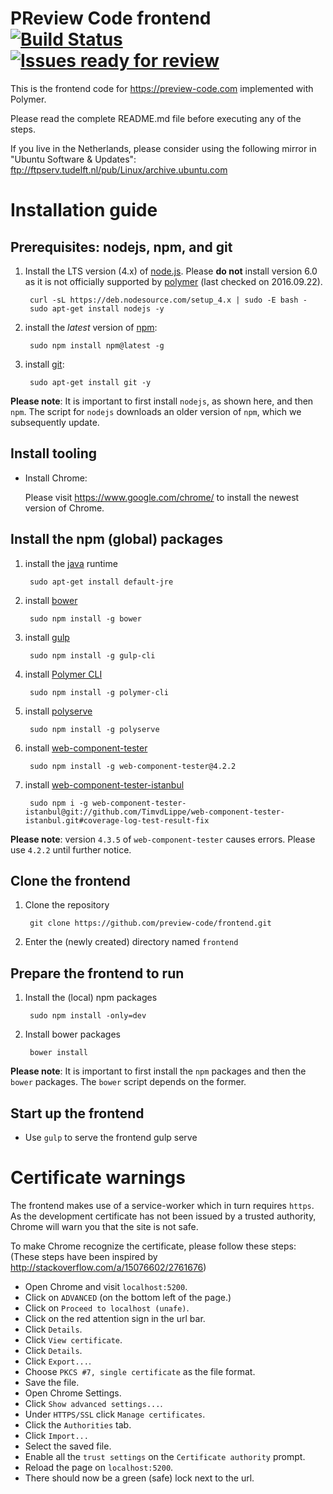 PReview Code frontend [![Build Status](https://travis-ci.org/preview-code/frontend.svg?branch=master)](https://travis-ci.org/preview-code/frontend) [![Issues ready for review](https://badge.waffle.io/preview-code/frontend.png?label=ready%20for%20review&title=Ready%20for%20review)](http://waffle.io/preview-code/frontend)
=========
This is the frontend code for https://preview-code.com implemented with Polymer.

Please read the complete README.md file before executing any of the steps.

If you live in the Netherlands, please consider using the following mirror in "Ubuntu Software & Updates":
<ftp://ftpserv.tudelft.nl/pub/Linux/archive.ubuntu.com>

# Installation guide
## Prerequisites: nodejs, npm, and git
1. Install the LTS version (4.x) of [node.js](https://nodejs.org/en/). Please __do not__ install version 6.0 as it is not officially supported by [polymer](https://www.polymer-project.org/1.0/start/first-element/intro) (last checked on 2016.09.22).
 
		curl -sL https://deb.nodesource.com/setup_4.x | sudo -E bash -
		sudo apt-get install nodejs -y
2. install the _latest_ version of [npm](https://www.npmjs.com/):

		sudo npm install npm@latest -g
3. install [git](https://git-scm.com/):

		sudo apt-get install git -y
__Please note__: It is important to first install `nodejs`, as shown here, and then `npm`. The script for `nodejs` downloads an older version of `npm`, which we subsequently update.

## Install tooling
* Install Chrome:

  	Please visit https://www.google.com/chrome/ to install the newest version of Chrome.

## Install the npm (global) packages
1. install the [java](http://packages.ubuntu.com/en/trusty/default-jre) runtime

		sudo apt-get install default-jre
1. install [bower](https://bower.io/)

		sudo npm install -g bower
2. install [gulp](http://gulpjs.com/)
		
        sudo npm install -g gulp-cli
3. install [Polymer CLI](https://www.polymer-project.org/1.0/)
		
        sudo npm install -g polymer-cli
4. install [polyserve](https://github.com/PolymerLabs/polyserve)
		
        sudo npm install -g polyserve
5. install [web-component-tester](https://github.com/Polymer/web-component-tester)
		
        sudo npm install -g web-component-tester@4.2.2
5. install [web-component-tester-istanbul](https://github.com/thedeeno/web-component-tester-istanbul)
		
        sudo npm i -g web-component-tester-istanbul@git://github.com/TimvdLippe/web-component-tester-istanbul.git#coverage-log-test-result-fix
__Please note__: version `4.3.5` of `web-component-tester` causes errors. Please use `4.2.2` until further notice.

## Clone the frontend
1. Clone the repository
		
        git clone https://github.com/preview-code/frontend.git
2. Enter the (newly created) directory named `frontend`

## Prepare the frontend to run
1. Install the (local) npm packages
		
        sudo npm install -only=dev
2. Install bower packages
		
        bower install
__Please note__: It is important to first install the `npm` packages and then
the `bower` packages. The `bower` script depends on the former.

## Start up the frontend
* Use `gulp` to serve the frontend
		gulp serve

# Certificate warnings
The frontend makes use of a service-worker which in turn requires `https`. As
the development certificate has not been issued by a trusted authority, Chrome
will warn you that the site is not safe.

To make Chrome recognize the certificate, please follow these steps:
(These steps have been inspired by http://stackoverflow.com/a/15076602/2761676)

* Open Chrome and visit `localhost:5200`.
* Click on `ADVANCED` (on the bottom left of the page.)
* Click on `Proceed to localhost (unafe)`.
* Click on the red attention sign in the url bar.
* Click `Details`.
* Click `View certificate`.
* Click `Details`.
* Click `Export...`.
* Choose `PKCS #7, single certificate` as the file format.
* Save the file.
* Open Chrome Settings.
* Click `Show advanced settings...`.
* Under `HTTPS/SSL` click `Manage certificates`.
* Click the `Authorities` tab.
* Click `Import...`
* Select the saved file.
* Enable all the `trust settings` on the `Certificate authority` prompt.
* Reload the page on `localhost:5200`.
* There should now be a green (safe) lock next to the url.
